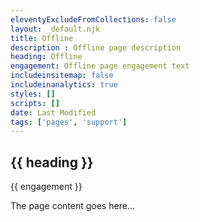 ```yaml
---
eleventyExcludeFromCollections: false
layout: _default.njk
title: Offline
description : Offline page description
heading: Offline
engagement: Offline page engagement text
includeinsitemap: false
includeinanalytics: true
styles: []
scripts: []
date: Last Modified
tags: ['pages', 'support']
---
```

<main>

<div class="default-grid">

<section class="one">

# {{ heading }}

<p class="lead">{{ engagement }}</p>

The page content goes here...

</section>

</div>

</main>